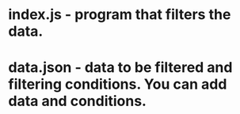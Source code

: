 # index.js - program that filters the data.
# data.json - data to be filtered and filtering conditions. You can add data and conditions.
